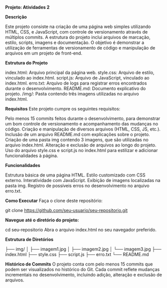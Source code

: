 **Projeto: Atividades 2**

**Descrição**

Este projeto consiste na criação de uma página web simples utilizando HTML, CSS, e JavaScript, com controle de versionamento através de múltiplos commits. A estrutura do projeto inclui arquivos de marcação, estilo, scripts, imagens e documentação. O objetivo é demonstrar a utilização de ferramentas de versionamento de código e manipulação de arquivos em um projeto de front-end.

**Estrutura do Projeto**

index.html: Arquivo principal da página web.
style.css: Arquivo de estilo, vinculado ao index.html.
script.js: Arquivo de JavaScript, vinculado ao index.html.
erro.txt: Arquivo de logs para registrar erros encontrados durante o desenvolvimento.
README.md: Documento explicativo do projeto.
/img/: Pasta contendo três imagens utilizadas no arquivo index.html.

**Requisitos**
Este projeto cumpre os seguintes requisitos:

Pelo menos 15 commits feitos durante o desenvolvimento, para demonstrar um bom controle de versionamento e acompanhamento das mudanças no código.
Criação e manipulação de diversos arquivos (HTML, CSS, JS, etc.).
Inclusão de um arquivo README.md com explicações sobre o projeto.
Criação de uma pasta img contendo 3 imagens, que são utilizadas no arquivo index.html.
Alteração e exclusão de arquivos ao longo do projeto.
Uso do arquivo style.css e script.js no index.html para estilizar e adicionar funcionalidades à página.

**Funcionalidades**

Estrutura básica de uma página HTML.
Estilo customizado com CSS externo.
Interatividade com JavaScript.
Exibição de imagens localizadas na pasta img.
Registro de possíveis erros no desenvolvimento no arquivo erro.txt.

**Como Executar**
Faça o clone deste repositório:

git clone https://github.com/seu-usuario/seu-repositorio.git

**Navegue até o diretório do projeto:**

cd seu-repositorio
Abra o arquivo index.html no seu navegador preferido.

**Estrutura de Diretórios**

├── img/
│   ├── imagem1.jpg
│   ├── imagem2.jpg
│   └── imagem3.jpg
├── index.html
├── style.css
├── script.js
├── erro.txt
└── README.md

**Histórico de Commits**
O projeto conta com pelo menos 15 commits que podem ser visualizados no histórico do Git. Cada commit reflete mudanças incrementais no desenvolvimento, incluindo adição, alteração e exclusão de arquivos.
